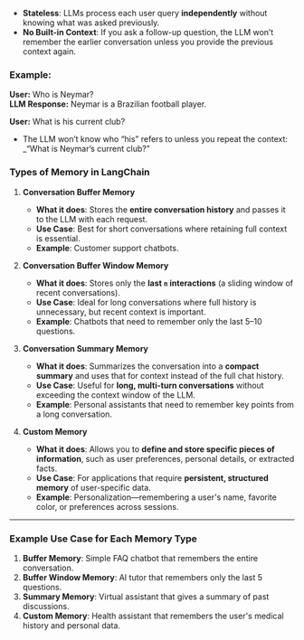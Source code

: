 - **Stateless**: LLMs process each user query **independently** without knowing what was asked previously.
- **No Built-in Context**: If you ask a follow-up question, the LLM won’t remember the earlier conversation unless you provide the previous context again.

### **Example:**

**User:** Who is Neymar?  
**LLM Response:** Neymar is a Brazilian football player.

**User:** What is his current club?

- The LLM won’t know who “his” refers to unless you repeat the context: _“What is Neymar’s current club?”


### **Types of Memory in LangChain**

1. **Conversation Buffer Memory**
    
    - **What it does**: Stores the **entire conversation history** and passes it to the LLM with each request.
    - **Use Case**: Best for short conversations where retaining full context is essential.
    - **Example**: Customer support chatbots.
2. **Conversation Buffer Window Memory**
    
    - **What it does**: Stores only the **last `n` interactions** (a sliding window of recent conversations).
    - **Use Case**: Ideal for long conversations where full history is unnecessary, but recent context is important.
    - **Example**: Chatbots that need to remember only the last 5–10 questions.
3. **Conversation Summary Memory**
    
    - **What it does**: Summarizes the conversation into a **compact summary** and uses that for context instead of the full chat history.
    - **Use Case**: Useful for **long, multi-turn conversations** without exceeding the context window of the LLM.
    - **Example**: Personal assistants that need to remember key points from a long conversation.
4. **Custom Memory**
    
    - **What it does**: Allows you to **define and store specific pieces of information**, such as user preferences, personal details, or extracted facts.
    - **Use Case**: For applications that require **persistent, structured memory** of user-specific data.
    - **Example**: Personalization—remembering a user's name, favorite color, or preferences across sessions.

---

### **Example Use Case for Each Memory Type**

1. **Buffer Memory**: Simple FAQ chatbot that remembers the entire conversation.
2. **Buffer Window Memory**: AI tutor that remembers only the last 5 questions.
3. **Summary Memory**: Virtual assistant that gives a summary of past discussions.
4. **Custom Memory**: Health assistant that remembers the user's medical history and personal data.